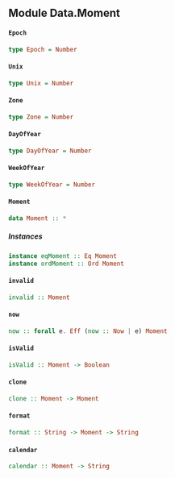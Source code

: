 ## Module Data.Moment

#### `Epoch`

``` purescript
type Epoch = Number
```

#### `Unix`

``` purescript
type Unix = Number
```

#### `Zone`

``` purescript
type Zone = Number
```

#### `DayOfYear`

``` purescript
type DayOfYear = Number
```

#### `WeekOfYear`

``` purescript
type WeekOfYear = Number
```

#### `Moment`

``` purescript
data Moment :: *
```

##### Instances
``` purescript
instance eqMoment :: Eq Moment
instance ordMoment :: Ord Moment
```

#### `invalid`

``` purescript
invalid :: Moment
```

#### `now`

``` purescript
now :: forall e. Eff (now :: Now | e) Moment
```

#### `isValid`

``` purescript
isValid :: Moment -> Boolean
```

#### `clone`

``` purescript
clone :: Moment -> Moment
```

#### `format`

``` purescript
format :: String -> Moment -> String
```

#### `calendar`

``` purescript
calendar :: Moment -> String
```


